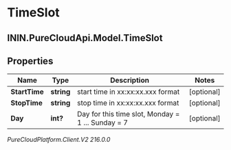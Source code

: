 # TimeSlot

## ININ.PureCloudApi.Model.TimeSlot

## Properties

|Name | Type | Description | Notes|
|------------ | ------------- | ------------- | -------------|
| **StartTime** | **string** | start time in xx:xx:xx.xxx format | [optional] |
| **StopTime** | **string** | stop time in xx:xx:xx.xxx format | [optional] |
| **Day** | **int?** | Day for this time slot, Monday &#x3D; 1 ... Sunday &#x3D; 7 | [optional] |



_PureCloudPlatform.Client.V2 216.0.0_
